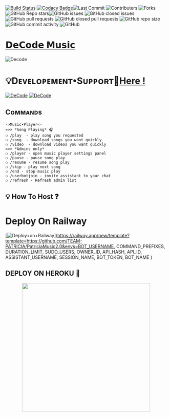 [![Build Status](https://travis-ci.com/sahyam2019/oub-remix.svg?branch=sql-extended)](https://travis-ci.com/sahyam2019/oub-remix) 
[![Codacy Badge](https://app.codacy.com/project/badge/Grade/38fee611df7c4312be63a15cad64a50a)](https://www.codacy.com/manual/TeamDeeCode/DeCoDeMusic?utm_source=github.com&amp;utm_medium=referral&amp;utm_content=TeamDeeCode/DeCoDeMusic&amp;utm_campaign=Badge_Grade)![Last Commit](https://img.shields.io/github/last-commit/TeamDeeCode/DeCoDeMusic)
![Contributers](https://img.shields.io/github/contributors/sahyam2019/oub-remix) ![Forks](https://img.shields.io/github/forks/TeamDeeCode/DeCoDeMusic)     
![GitHub Repo stars](https://img.shields.io/github/stars/TeamDeeCode/DeCoDeMusic?color=blue&style=flat)![GitHub issues](https://img.shields.io/github/issues/TeamDeeCode/DeCoDeMusic)
![GitHub closed issues](https://img.shields.io/github/issues-closed/TeamDeeCode/DeCoDeMusic)![GitHub pull requests](https://img.shields.io/github/issues-pr/TeamDeeCode/DeCoDeMusic)
![GitHub closed pull requests](https://img.shields.io/github/issues-pr-closed/TeamDeeCode/DeCoDeMusic)
![GitHub repo size](https://img.shields.io/github/repo-size/TeamDeeCode/DeCoDeMusic?color=red)![GitHub commit activity](https://img.shields.io/github/commit-activity/m/TeamDeeCode/DeCoDeMusic)
![GitHub](https://img.shields.io/github/license/TeamDeeCode/DeCoDeMusic) 
# [𝗗𝗲𝗖𝗼𝗱𝗲 𝗠𝘂𝘀𝗶𝗰](https://t.me/DeCodeMusicBot) 

![Decode](https://github.com/TeamDeeCode/DeCoDeMusic/blob/Pytgcalls/20211105_114009.gif) 

#  💡Dᴇᴠᴇʟᴏᴩᴇᴍᴇɴᴛ•Sᴜᴩᴩᴏʀᴛ👥[Here !](https://t.me/DeCodeSupport)

[![DeCode](https://img.shields.io/badge/DeCode%20-Support%20-blue)](https://t.me/DeCodeSupport)
[![DeCode](https://img.shields.io/badge/DeCode%20-Updates%20-blue)](https://t.me/DeeCodeBots)


## Cᴏᴍᴍᴀɴᴅs
```
->Music•Player<-
=>> *Song Playing* 🎧 
❍ /play  - play song you requested
❍ /song  - download songs you want quickly
❍ /video  - download videos you want quickly
=>> *Admins only*
❍ /player - open music player settings panel
❍ /pause - pause song play
❍ /resume - resume song play
❍ /skip - play next song
❍ /end - stop music play
❍ /userbotjoin - invite assistant to your chat
❍ /refresh - Refresh admin list

```


## 💡 How To Host ❓️


# Deploy On Railway

[![Deploy+on+Railway](https://railway.app/button.svg)](https://railway.app/new/template?template=https://github.com/TEAM-PATRICIA/PatriciaMusic2.0&envs=BOT_USERNAME, COMMAND_PREFIXES, DURATION_LIMIT, SUDO_USERS, OWNER_ID, API_HASH, API_ID, ASSISTANT_USERNAME, SESSION_NAME, BOT_TOKEN, BOT_NAME )


## DEPLOY ON HEROKU 🚀



<p align="center"><a href="https://heroku.com/deploy?template=https://github.com/TeamDeeCode/DeCoDeMusic"><img src="https://img.shields.io/badge/DECODE-HEROKU-blue?style=plastic&logo=heroku&logoColor=yellow"width="400"heigh="8000" /></a></p>

